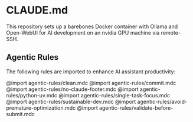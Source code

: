 # CLAUDE.md
This repository sets up a barebones Docker container with Ollama and Open-WebUI for AI development on an nvidia GPU machine via remote-SSH.


## Agentic Rules

The following rules are imported to enhance AI assistant productivity:

@import agentic-rules/clean.mdc
@import agentic-rules/commit.mdc
@import agentic-rules/no-claude-footer.mdc
@import agentic-rules/python-uv.mdc
@import agentic-rules/single-task-focus.mdc
@import agentic-rules/sustainable-dev.mdc
@import agentic-rules/avoid-premature-optimization.mdc
@import agentic-rules/validate-before-submit.mdc